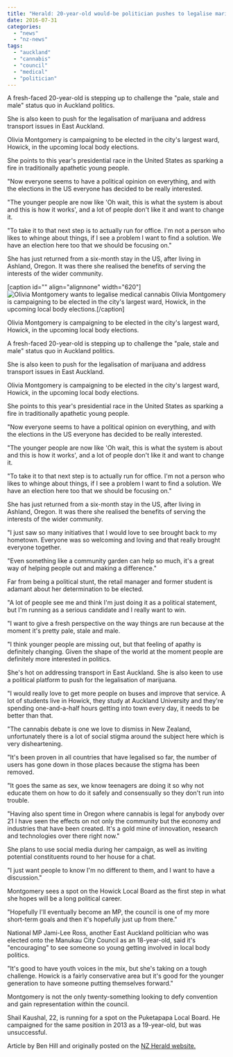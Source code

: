 ```yaml
---
title: "Herald: 20-year-old would-be politician pushes to legalise marijuana"
date: 2016-07-31
categories: 
  - "news"
  - "nz-news"
tags: 
  - "auckland"
  - "cannabis"
  - "council"
  - "medical"
  - "politician"
---
```


A fresh-faced 20-year-old is stepping up to challenge the "pale, stale and male" status quo in Auckland politics.

She is also keen to push for the legalisation of marijuana and address transport issues in East Auckland.

Olivia Montgomery is campaigning to be elected in the city's largest ward, Howick, in the upcoming local body elections.

She points to this year's presidential race in the United States as sparking a fire in traditionally apathetic young people.

"Now everyone seems to have a political opinion on everything, and with the elections in the US everyone has decided to be really interested.

"The younger people are now like 'Oh wait, this is what the system is about and this is how it works', and a lot of people don't like it and want to change it.

"To take it to that next step is to actually run for office. I'm not a person who likes to whinge about things, if I see a problem I want to find a solution. We have an election here too that we should be focusing on."

She has just returned from a six-month stay in the US, after living in Ashland, Oregon. It was there she realised the benefits of serving the interests of the wider community.

\[caption id="" align="alignnone" width="620"\]![Olivia Montgomery wants to legalise medical cannabis](/wp-content/uploads/2022/04/SCCZEN_220716SPLMONTGOMERY_620x310.jpg) Olivia Montgomery is campaigning to be elected in the city's largest ward, Howick, in the upcoming local body elections.\[/caption\]

Olivia Montgomery is campaigning to be elected in the city's largest ward, Howick, in the upcoming local body elections.

A fresh-faced 20-year-old is stepping up to challenge the "pale, stale and male" status quo in Auckland politics.

She is also keen to push for the legalisation of marijuana and address transport issues in East Auckland.

Olivia Montgomery is campaigning to be elected in the city's largest ward, Howick, in the upcoming local body elections.

She points to this year's presidential race in the United States as sparking a fire in traditionally apathetic young people.

"Now everyone seems to have a political opinion on everything, and with the elections in the US everyone has decided to be really interested.

"The younger people are now like 'Oh wait, this is what the system is about and this is how it works', and a lot of people don't like it and want to change it.

"To take it to that next step is to actually run for office. I'm not a person who likes to whinge about things, if I see a problem I want to find a solution. We have an election here too that we should be focusing on."

She has just returned from a six-month stay in the US, after living in Ashland, Oregon. It was there she realised the benefits of serving the interests of the wider community.

"I just saw so many initiatives that I would love to see brought back to my hometown. Everyone was so welcoming and loving and that really brought everyone together.

"Even something like a community garden can help so much, it's a great way of helping people out and making a difference."

Far from being a political stunt, the retail manager and former student is adamant about her determination to be elected.

"A lot of people see me and think I'm just doing it as a political statement, but I'm running as a serious candidate and I really want to win.

"I want to give a fresh perspective on the way things are run because at the moment it's pretty pale, stale and male.

"I think younger people are missing out, but that feeling of apathy is definitely changing. Given the shape of the world at the moment people are definitely more interested in politics.

She's hot on addressing transport in East Auckland. She is also keen to use a political platform to push for the legalisation of marijuana.

"I would really love to get more people on buses and improve that service. A lot of students live in Howick, they study at Auckland University and they're spending one-and-a-half hours getting into town every day, it needs to be better than that.

"The cannabis debate is one we love to dismiss in New Zealand, unfortunately there is a lot of social stigma around the subject here which is very disheartening.

"It's been proven in all countries that have legalised so far, the number of users has gone down in those places because the stigma has been removed.

"It goes the same as sex, we know teenagers are doing it so why not educate them on how to do it safely and consensually so they don't run into trouble.

"Having also spent time in Oregon where cannabis is legal for anybody over 21 I have seen the effects on not only the community but the economy and industries that have been created. It's a gold mine of innovation, research and technologies over there right now."

She plans to use social media during her campaign, as well as inviting potential constituents round to her house for a chat.

"I just want people to know I'm no different to them, and I want to have a discussion."

Montgomery sees a spot on the Howick Local Board as the first step in what she hopes will be a long political career.

"Hopefully I'll eventually become an MP, the council is one of my more short-term goals and then it's hopefully just up from there."

National MP Jami-Lee Ross, another East Auckland politician who was elected onto the Manukau City Council as an 18-year-old, said it's "encouraging" to see someone so young getting involved in local body politics.

"It's good to have youth voices in the mix, but she's taking on a tough challenge. Howick is a fairly conservative area but it's good for the younger generation to have someone putting themselves forward."

Montgomery is not the only twenty-something looking to defy convention and gain representation within the council.

Shail Kaushal, 22, is running for a spot on the Puketapapa Local Board. He campaigned for the same position in 2013 as a 19-year-old, but was unsuccessful.

Article by Ben Hill and originally posted on the [NZ Herald website.](http://www.nzherald.co.nz/nz/news/article.cfm?c_id=1&objectid=11684701)
